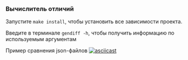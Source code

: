 ### Вычислитель отличий

Запустите `make install`, чтобы установить все зависимости проекта.

Введите в терминале `gendiff -h`, чтобы получить информацию по используемым аргументам

Пример сравнения json-файлов
[![asciicast](https://asciinema.org/a/yVKBIgczrfNIB0eP54Kpvz0Qz.svg)](https://asciinema.org/a/yVKBIgczrfNIB0eP54Kpvz0Qz)
